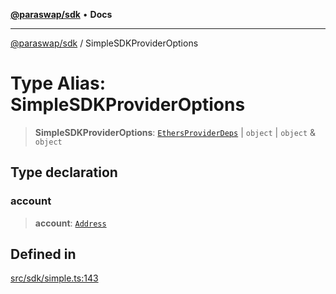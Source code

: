 [**@paraswap/sdk**](../README.md) • **Docs**

***

[@paraswap/sdk](../globals.md) / SimpleSDKProviderOptions

# Type Alias: SimpleSDKProviderOptions

> **SimpleSDKProviderOptions**: [`EthersProviderDeps`](EthersProviderDeps.md) \| `object` \| `object` & `object`

## Type declaration

### account

> **account**: [`Address`](Address.md)

## Defined in

[src/sdk/simple.ts:143](https://github.com/paraswap/paraswap-sdk/blob/master/src/sdk/simple.ts#L143)
